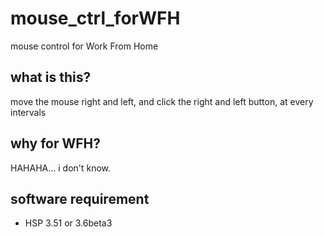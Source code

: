 # mouse_ctrl_forWFH
mouse control for Work From Home

## what is this?
move the mouse right and left,
 and click the right and left button,
 at every intervals

## why for WFH?
HAHAHA... i don't know.

## software requirement
* HSP 3.51 or 3.6beta3
